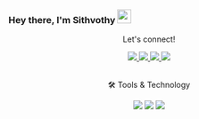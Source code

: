 ### Hey there, I'm  Sithvothy <img src="https://media.giphy.com/media/hvRJCLFzcasrR4ia7z/giphy.gif" height="25px" width="25px">

<div align="center">
<p align="center">Let's connect!</p>

<a href="https://t.me/SithVothyKIV">
    <img src="https://img.shields.io/badge/Telegram-0088cc?style=for-the-badge&logo=telegram&logoColor=darkblue" />
</a>

<a href="https://www.instagram.com/k.sithvothy/">
    <img src="https://img.shields.io/badge/Instagram-E4405F?style=for-the-badge&logo=instagram&logoColor=white" />
</a>

<a href="https://www.linkedin.com/in/sithvothy-kiv-587a77164/">
    <img src="https://img.shields.io/badge/linkedin-%230077B5.svg?&style=for-the-badge&logo=linkedin&logoColor=white" />
</a>


<a href="https://www.facebook.com/sithvothykiv/">
    <img src="https://img.shields.io/badge/Facebook-1877F2?style=for-the-badge&logo=facebook&logoColor=white" />
</a>

</div>

<br>

<div align="center">
<p align="center">🛠 Tools & Technology</p>

<img src="https://img.shields.io/badge/Swift-02569B?style=for-the-badge&logo=swift&logoColor=orange" />
<img src="https://img.shields.io/badge/Dart-0175C2?style=for-the-badge&logo=dart&logoColor=white" />
<img src="https://img.shields.io/badge/Python-FFD43B?style=for-the-badge&logo=python&logoColor=darkgreen" />
</div>



